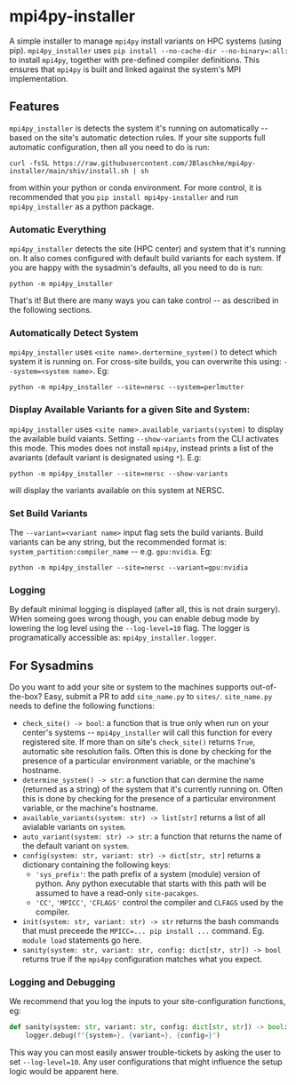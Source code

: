 # mpi4py-installer

A simple installer to manage `mpi4py` install variants on HPC systems (using
pip). `mpi4py_installer` uses `pip install --no-cache-dir --no-binary=:all:` to
install `mpi4py`, together with pre-defined compiler definitions. This ensures
that `mpi4py` is built and linked against the system's MPI implementation.

## Features

`mpi4py_installer` is detects the system it's running on automatically -- based
on the site's automatic detection rules. If your site supports full automatic
configuration, then all you need to do is run:

```
curl -fsSL https://raw.githubusercontent.com/JBlaschke/mpi4py-installer/main/shiv/install.sh | sh
```

from within your python or conda environment. For more control, it is
recommended that you `pip install mpi4py-installer` and run `mpi4py_installer`
as a python package.

### Automatic Everything

`mpi4py_installer` detects the site (HPC center) and system that it's running
on. It also comes configured with default build variants for each system. If
you are happy with the sysadmin's defaults, all you need to do is run:

```
python -m mpi4py_installer
```

That's it! But there are many ways you can take control -- as described in the
following sections.

### Automatically Detect System

`mpi4py_installer` uses `<site name>.dertermine_system()` to detect which
system it is running on. For cross-site builds, you can overwrite this using:
`--system=<system name>`. Eg:

```
python -m mpi4py_installer --site=nersc --system=perlmutter
```

### Display Available Variants for a given Site and System:

`mpi4py_installer` uses `<site name>.available_variants(system)` to display the
available build vaiants. Setting `--show-variants` from the CLI activates this
mode. This modes does not install `mpi4py`, instead prints a list of the
avariants (default variant is designated using `*`). E.g:

```
python -m mpi4py_installer --site=nersc --show-variants
```

will display the variants available on this system at NERSC.

### Set Build Variants

The `--variant=<variant name>` input flag sets the build variants. Build
variants can be any string, but the recommended format is:
`system_partition:compiler_name` -- e.g. `gpu:nvidia`. Eg:

```
python -m mpi4py_installer --site=nersc --variant=gpu:nvidia
```

### Logging

By default minimal logging is displayed (after all, this is not drain surgery).
WHen someing goes wrong though, you can enable debug mode by lowering the log
level using the `--log-level=10` flag. The logger is programatically accessible
as: `mpi4py_installer.logger`.

## For Sysadmins

Do you want to add your site or system to the machines supports out-of-the-box?
Easy, submit a PR to add `site_name.py` to `sites/`. `site_name.py` needs to
define the following functions:

* `check_site() -> bool`: a function that is true only when run on your center's
systems -- `mpi4py_installer` will call this function for every registered site.
If more than on site's `check_site()` returns `True`, automatic site resolution
fails. Often this is done by checking for the presence of a particular
environment variable, or the machine's hostname.
* `determine_system() -> str`: a function that can dermine the name
(returned as a string) of the system that it's currently running on. Often this
is done by checking for the presence of a particular environment variable, or
the machine's hostname.
* `available_variants(system: str) -> list[str]` returns a list of all avialable
variants on `system`.
* `auto_variant(system: str) -> str`: a function that returns the name of the
default variant on `system`.
* `config(system: str, variant: str) -> dict[str, str]` returns a dictionary
containing the following keys:
    - `'sys_prefix'`: the path prefix of a system (module) version of python.
    Any python executable that starts with this path will be assumed to have a
    read-only `site-pacakges`.
    - `'CC'`, `'MPICC'`, `'CFLAGS'` control the compiler and `CLFAGS` used by
    the compiler.
* `init(system: str, variant: str) -> str` returns the bash commands that must
preceede the `MPICC=... pip install ...` command. Eg. `module load` statements
go here.
* `sanity(system: str, variant: str, config: dict[str, str]) -> bool` returns
true if the `mpi4py` configuration matches what you expect.

### Logging and Debugging

We recommend that you log the inputs to your site-configuration functions, eg:

```python
def sanity(system: str, variant: str, config: dict[str, str]) -> bool:
    logger.debug(f"{system=}, {variant=}, {config=}")
```

This way you can most easily answer trouble-tickets by asking the user to set
`--log-level=10`. Any user configurations that might influence the setup logic
would be apparent here.

